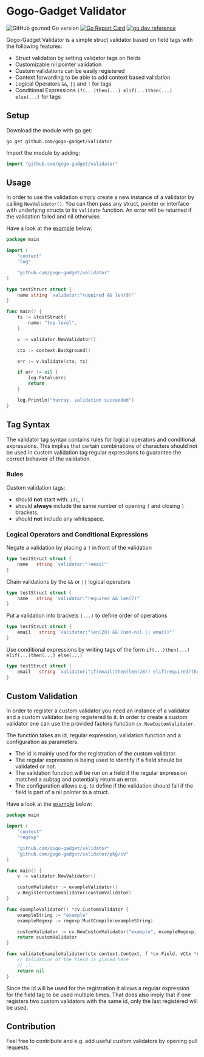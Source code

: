 # Gogo-Gadget Validator

![GitHub go.mod Go version](https://img.shields.io/github/go-mod/go-version/gogo-gadget/validator)
[![Go Report Card](https://goreportcard.com/badge/github.com/gogo-gadget/validator)](https://goreportcard.com/report/github.com/gogo-gadget/validator)
[![go.dev reference](https://img.shields.io/badge/go.dev-reference-007d9c?logo=go&logoColor=white&style=flat-square)](https://pkg.go.dev/github.com/gogo-gadget/validator)

Gogo-Gadget Validator is a simple struct validator based on field tags with the following features:

- Struct validation by setting validator tags on fields
- Customizable nil pointer validation
- Custom validations can be easily registered
- Context forwarding to be able to add context based validation
- Logical Operators `&&`, `||` and `!` for tags
- Conditional Expressions `if(...)then(...) elif(...)then(...) else(...)` for tags

## Setup

Download the module with go get:
```
go get github.com/gogo-gadget/validator
```

Import the module by adding:
```go
import "github.com/gogo-gadget/validator"
```

## Usage

In order to use the validation simply create a new instance of a validator by calling `NewValidator()`.
You can then pass any struct, pointer or interface with underlying structs to its `Validate` function.
An error will be returned if the validation failed and nil otherwise.

Have a look at the [example](/examples/simple/main.go) below:
```go
package main

import (
	"context"
	"log"

	"github.com/gogo-gadget/validator"
)

type testStruct struct {
	name string `validator:"required && len(9)"`
}

func main() {
	ts := &testStruct{
		name: "top-level",
	}

	v := validator.NewValidator()

	ctx := context.Background()

	err := v.Validate(ctx, ts)

	if err != nil {
		log.Fatal(err)
		return
	}

	log.Println("hurray, validation succeeded")
}
```

## Tag Syntax
The validator tag syntax contains rules for logical operators and conditional expressions. This implies that certain
combinations of characters should not be used in custom validation tag regular expressions to guarantee the correct behavior of the validation.

### Rules
Custom validation tags:  

- should **not** start with: `if(`, `!`
- should **always** include the same number of opening `(` and closing `)` brackets.
- should **not** include any whitespace.
 
### Logical Operators and Conditional Expressions
Negate a validation by placing a `!` in front of the validation
```go
type testStruct struct {
	name   string `validator:"!email"`
}
```

Chain validations by the `&&` or `||` logical operators
```go
type testStruct struct {
	name   string `validator:"required && len(7)"`
}
```

Put a validation into brackets `(...)` to define order of operations
```go
type testStruct struct {
	email   string `validator:"len(28) && (non-nil || email)"`
}
```

Use conditional expressions by writing tags of the form `if(...)then(...) elif(...)then(...) else(...)`
```go
type testStruct struct {
	email   string `validator:"if(email)then(len(28)) elif(required)then(len(10)) else(non-nil)"`
}
```

## Custom Validation
In order to register a custom validator you need an instance of a validator and a custom validator being registered to it.
In order to create a custom validator one can use the provided factory function `cv.NewCustomValidator`.

The function takes an id, regular expression, validation function and a configuration as parameters.

- The id is mainly used for the registration of the custom validator.
- The regular expression is being used to identify if a field should be validated or not.
- The validation function will be run on a field if the regular expression matched a subtag and potentially return an error.
- The configuration allows e.g. to define if the validation should fail if the field is part of a nil pointer to a struct.

Have a look at the [example](/examples/custom-validator/main.go) below:
```go
package main

import (
	"context"
	"regexp"

	"github.com/gogo-gadget/validator"
	"github.com/gogo-gadget/validator/pkg/cv"
)

func main() {
	v := validator.NewValidator()

	customValidator := exampleValidator()
	v.RegisterCustomValidator(customValidator)
}

func exampleValidator() *cv.CustomValidator {
	exampleString := "example"
	exampleRegexp := regexp.MustCompile(exampleString)

	customValidator := cv.NewCustomValidator("example", exampleRegexp, validateExampleValidator, cv.NewCustomValidatorConfig().FailForNilValue())
	return customValidator
}

func validateExampleValidator(ctx context.Context, f *cv.Field, vCtx *cv.ValidationContext) error {
	// Validation of the field is placed here
	// ...
	return nil
}
```

Since the id will be used for the registration it allows a regular expression for the field tag to be used multiple times.
That does also imply that if one registers two custom validators with the same id, only the last registered will be used.

## Contribution
Feel free to contribute and e.g. add useful custom validators by opening pull requests.